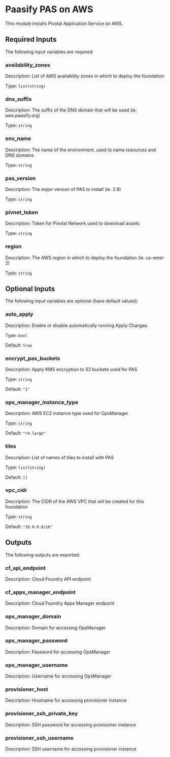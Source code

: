 # Paasify PAS on AWS
This module installs Pivotal Application Service on AWS.
## Required Inputs

The following input variables are required:

### availability\_zones

Description: List of AWS availability zones in which to deploy the foundation

Type: `list(string)`

### dns\_suffix

Description: The suffix of the DNS domain that will be used (ie. aws.paasify.org)

Type: `string`

### env\_name

Description: The name of the environment, used to name resources and DNS domains

Type: `string`

### pas\_version

Description: The major version of PAS to install (ie. 2.8)

Type: `string`

### pivnet\_token

Description: Token for Pivotal Network used to download assets

Type: `string`

### region

Description: The AWS region in which to deploy the foundation (ie. us-west-2)

Type: `string`

## Optional Inputs

The following input variables are optional (have default values):

### auto\_apply

Description: Enable or disable automatically running Apply Changes

Type: `bool`

Default: `true`

### encrypt\_pas\_buckets

Description: Apply KMS encryption to S3 buckets used for PAS

Type: `string`

Default: `"1"`

### ops\_manager\_instance\_type

Description: AWS EC2 instance type used for OpsManager

Type: `string`

Default: `"r4.large"`

### tiles

Description: List of names of tiles to install with PAS

Type: `list(string)`

Default: `[]`

### vpc\_cidr

Description: The CIDR of the AWS VPC that will be created for this foundation

Type: `string`

Default: `"10.0.0.0/16"`

## Outputs

The following outputs are exported:

### cf\_api\_endpoint

Description: Cloud Foundry API endpoint

### cf\_apps\_manager\_endpoint

Description: Cloud Foundry Apps Manager endpoint

### ops\_manager\_domain

Description: Domain for accessing OpsManager

### ops\_manager\_password

Description: Password for accessing OpsManager

### ops\_manager\_username

Description: Username for accessing OpsManager

### provisioner\_host

Description: Hostname for accessing provisioner instance

### provisioner\_ssh\_private\_key

Description: SSH password for accessing provisioner instance

### provisioner\_ssh\_username

Description: SSH username for accessing provisioner instance

